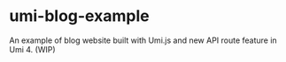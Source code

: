 # umi-blog-example

An example of blog website built with Umi.js and new API route feature in Umi 4. (WIP) 